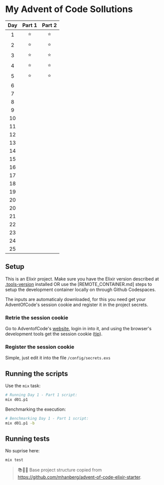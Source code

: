 # My Advent of Code Sollutions

Day | Part 1 | Part 2
:-:|:-:|:-:
 1|⭐|⭐
 2|⭐|⭐
 3|⭐|⭐
 4|⭐|⭐
 5|⭐|⭐
 6| | 
 7| | 
 8| | 
 9| | 
10| | 
11| | 
12| | 
13| | 
14| | 
15| | 
16| | 
17| | 
18| | 
19| | 
20| | 
20| | 
21| | 
22| | 
23| | 
24| | 
25| | 

## Setup

This is an Elixir project. Make sure you have the Elixir version described at [.tools-version]() installed OR use the [REMOTE_CONTAINER.md] steps to setup the development container locally on through Github Codespaces.

The inputs are automaticaly downloaded, for this you need get your AdventOfCode's session cookie and register it in the project secrets.

### Retrie the session cookie

Go to AdventofCode's [website](https://adventofcode.com/), login in into it, and using the browser's development tools get the session cookie ([tip](https://developer.chrome.com/docs/devtools/application/cookies)).

### Register the session cookie

Simple, just edit it into the file `/config/secrets.exs`

## Running the scripts

Use the `mix` task:

```sh
# Running Day 1 - Part 1 script:
mix d01.p1
```

Benchmarking the execution:

```sh
# Benchmarking Day 1 - Part 1 script:
mix d01.p1 -b
```

## Running tests

No suprise here:

```sh
mix test
```

> 📚🧑‍💻 Base project structure copied from https://github.com/mhanberg/advent-of-code-elixir-starter.